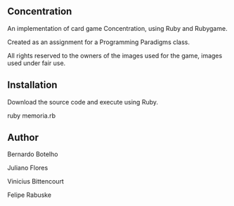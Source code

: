 Concentration
-------

An implementation of card game Concentration, using Ruby and Rubygame.

Created as an assignment for a Programming Paradigms class.

All rights reserved to the owners of the images used for the game, images used under fair use.

Installation
-------

Download the source code and execute using Ruby.

ruby memoria.rb

Author
-------

Bernardo Botelho

Juliano Flores

Vinicius Bittencourt

Felipe Rabuske
